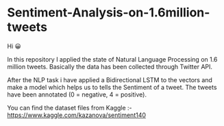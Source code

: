 # Sentiment-Analysis-on-1.6million-tweets

Hi 😀

In this repository I applied the state of Natural Language Processing on 1.6 million tweets. Basically the data has been collected through Twitter API.

After the NLP task i have applied a Bidirectional LSTM to the vectors and make a model which helps us to tells the Sentiment of a tweet. The tweets have been annotated (0 = negative, 4 = positive).

You can find the dataset files from Kaggle :- https://www.kaggle.com/kazanova/sentiment140
